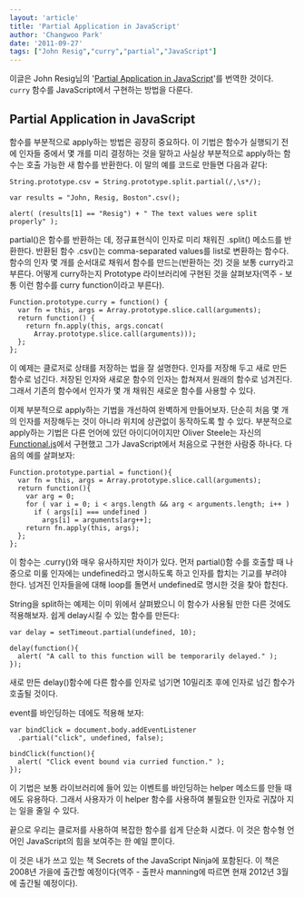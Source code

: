 ```yaml
---
layout: 'article'
title: 'Partial Application in JavaScript'
author: 'Changwoo Park'
date: '2011-09-27'
tags: ["John Resig","curry","partial","JavaScript"]
---
```


이글은 John Resig님의 '[Partial Application in JavaScript][]'를 번역한 것이다. `curry` 함수를 JavaScript에서 구현하는 방법을 다룬다.

[Partial Application in JavaScript]: http://ejohn.org/blog/partial-functions-in-javascript/

## Partial Application in JavaScript

함수를 부분적으로 apply하는 방법은 굉장히 중요하다. 이 기법은 함수가 실행되기 전에 인자들 중에서 몇 개를 미리 결정하는 것을 말하고 사실상 부분적으로 apply하는 함수는 호출 가능한 새 함수를 반환한다. 이 말의 예를 코드로 만들면 다음과 같다:

    String.prototype.csv = String.prototype.split.partial(/,\s*/);

    var results = "John, Resig, Boston".csv();

    alert( (results[1] == "Resig") + " The text values were split properly" );

partial()은 함수를 반환하는 데, 정규표현식이 인자로 미리 채워진 .split() 메소드를 반환한다. 반환된 함수 .csv()는 comma-separated values를 list로 변환하는 함수다. 함수의 인자 몇 개를 순서대로 채워서 함수를 만드는(반환하는 것) 것을 보통 curry라고 부른다. 어떻게 curry하는지 Prototype 라이브러리에 구현된 것을 살펴보자(역주 - 보통 이런 함수를 curry function이라고 부른다).

    Function.prototype.curry = function() {
      var fn = this, args = Array.prototype.slice.call(arguments);
      return function() {
        return fn.apply(this, args.concat(
          Array.prototype.slice.call(arguments)));
      };
    };

이 예제는 클로저로 상태를 저장하는 법을 잘 설명한다. 인자를 저장해 두고 새로 만든 함수로 넘긴다. 저장된 인자와 새로운 함수의 인자는 합쳐져서 원래의 함수로 넘겨진다. 그래서 기존의 함수에서 인자가 몇 개 채워진 새로운 함수를 사용할 수 있다.

이제 부분적으로 apply하는 기법을 개선하여 완벽하게 만들어보자. 단순히 처음 몇 개의 인자를 저장해두는 것이 아니라 위치에 상관없이 동작하도록 할 수 있다. 부분적으로 apply하는 기법은 다른 언어에 있던 아이디어이지만 Oliver Steele는 자신의 [Functional.js](http://osteele.com/sources/JavaScript/functional/)에서 구현했고 그가 JavaScript에서 처음으로 구현한 사람중 하나다. 다음의 예를 살펴보자:

    Function.prototype.partial = function(){
      var fn = this, args = Array.prototype.slice.call(arguments);
      return function(){
        var arg = 0;
        for ( var i = 0; i < args.length && arg < arguments.length; i++ )
          if ( args[i] === undefined )
            args[i] = arguments[arg++];
        return fn.apply(this, args);
      };
    };

이 함수는 .curry()와 매우 유사하지만 차이가 있다. 먼저 partial()함 수를 호출할 때 나중으로 미룰 인자에는 undefined라고 명시하도록 하고 인자를 합치는 기교를 부려야 한다. 넘겨진 인자들을에 대해 loop를 돌면서 undefined로 명시한 것을 찾아 합친다.

String을 split하는 예제는 이미 위에서 살펴봤으니 이 함수가 사용될 만한 다른 것에도 적용해보자. 쉽게 delay시킬 수 있는 함수를 만든다:

    var delay = setTimeout.partial(undefined, 10);

    delay(function(){
      alert( "A call to this function will be temporarily delayed." );
    });

새로 만든 delay()함수에 다른 함수를 인자로 넘기면 10밀리초 후에 인자로 넘긴 함수가 호출될 것이다.

event를 바인딩하는 데에도 적용해 보자:

    var bindClick = document.body.addEventListener
      .partial("click", undefined, false);

    bindClick(function(){
      alert( "Click event bound via curried function." );
    });

이 기법은 보통 라이브러리에 들어 있는 이벤트를 바인딩하는 helper 메소드를 만들 때에도 유용하다. 그래서 사용자가 이 helper 함수를 사용하여 불필요한 인자로 귀찮아 지는 일을 줄일 수 있다.

끝으로 우리는 클로저를 사용하여 복잡한 함수를 쉽게 단순화 시켰다. 이 것은 함수형 언어인 JavaScript의 힘을 보여주는 한 예일 뿐이다.

이 것은 내가 쓰고 있는 책 Secrets of the JavaScript Ninja에 포함된다. 이 책은 2008년 가을에 출간할 예정이다(역주 - 출판사 manning에 따르면 현재 2012년 3월에 출간될 예정이다).

